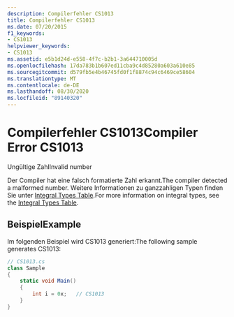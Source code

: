 ```yaml
---
description: Compilerfehler CS1013
title: Compilerfehler CS1013
ms.date: 07/20/2015
f1_keywords:
- CS1013
helpviewer_keywords:
- CS1013
ms.assetid: e5b1d24d-e558-4f7c-b2b1-3a644710005d
ms.openlocfilehash: 17da783b1b607ed11cba9c4d85280a603a610e85
ms.sourcegitcommit: d579fb5e4b46745fd0f1f8874c94c6469ce58604
ms.translationtype: MT
ms.contentlocale: de-DE
ms.lasthandoff: 08/30/2020
ms.locfileid: "89140320"
---
```

# <a name="compiler-error-cs1013"></a><span data-ttu-id="226ef-103">Compilerfehler CS1013</span><span class="sxs-lookup"><span data-stu-id="226ef-103">Compiler Error CS1013</span></span>
<span data-ttu-id="226ef-104">Ungültige Zahl</span><span class="sxs-lookup"><span data-stu-id="226ef-104">Invalid number</span></span>  
  
 <span data-ttu-id="226ef-105">Der Compiler hat eine falsch formatierte Zahl erkannt.</span><span class="sxs-lookup"><span data-stu-id="226ef-105">The compiler detected a malformed number.</span></span> <span data-ttu-id="226ef-106">Weitere Informationen zu ganzzahligen Typen finden Sie unter [Integral Types Table](../language-reference/builtin-types/integral-numeric-types.md).</span><span class="sxs-lookup"><span data-stu-id="226ef-106">For more information on integral types, see the [Integral Types Table](../language-reference/builtin-types/integral-numeric-types.md).</span></span>  
  
## <a name="example"></a><span data-ttu-id="226ef-107">Beispiel</span><span class="sxs-lookup"><span data-stu-id="226ef-107">Example</span></span>  
 <span data-ttu-id="226ef-108">Im folgenden Beispiel wird CS1013 generiert:</span><span class="sxs-lookup"><span data-stu-id="226ef-108">The following sample generates CS1013:</span></span>  
  
```csharp  
// CS1013.cs  
class Sample  
{  
    static void Main()  
    {  
        int i = 0x;   // CS1013  
    }  
}  
```
